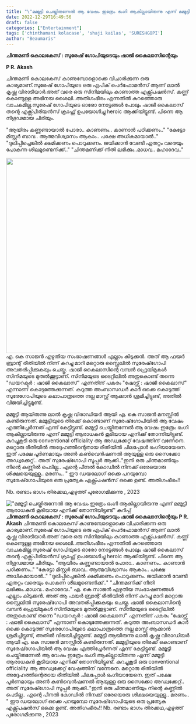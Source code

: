 ```yaml
---
title: "\"മമ്മൂട്ടി ചെയ്തിരുന്നേൽ ആ വേഷം ഇത്രേം ഭംഗി ആകില്ലായിരുന്നു എന്ന് മമ്മൂട്ടി ആരാധകൻ കൂടിയായ എനിക്ക് തോന്നിയിട്ടുണ്ട്\" കുറിപ്പ്"
date: 2022-12-29T16:49:56
draft: false
categories: ["Entertainment"]
tags: ['chinthamani kolacase', 'shaji kailas', 'SURESHGOPI']
author: "Beaumaris"
---
```


<strong>ചിന്തമണി കൊലകേസ്‌ : സുരേഷ് ഗോപിയുടെയും ഷാജി കൈലാസിന്റെയും</strong>

<strong>P R. Akash</strong>

ചിന്തമണി കൊലകേസ്‌ കാണുമ്പോളൊക്കെ വിചാരിക്കുന്ന ഒരു കാര്യമാണ്.സുരേഷ് ഗോപിയുടെ ഒരു എപിക് പെർഫോമൻസ് ആണ് ലാൽ കൃഷ്ണ വിരാടിയാർ.അത് വരെ ഒരു സിനിമയിലും കാണാത്ത എക്സ്പ്രഷൻസ്. കണ്ണ് കൊണ്ടുള്ള അഭിനയ ശൈലി..അതിഗംഭീരം എന്നതിൽ കുറഞ്ഞൊരു വാചകമില്ല.സുരേഷ് ഗോപിയുടെ ഓരോ നോട്ടങ്ങൾ പോലും ഷാജി കൈലാസ് തന്റെ എക്സ്പീരിയൻസ് ക്രാഫ്റ്റ് ഉപയോഗിച്ചു heroic ആക്കിയിട്ടുണ്ട്. പിന്നെ ആ നിഗൂഢമായ ചിരിയും.

"ആയിരം കണ്ണുണ്ടായാൽ പോരാ.. കാണണം.. കാണാൻ പഠിക്കണം.."
"കേട്ടോ മിസ്റ്റർ ബാവ.. ആത്മവിശ്വാസം ആകാം.. പക്ഷേ അധികമായാൽ.."
"ദുഖിപ്പിച്ചെങ്കിൽ ക്ഷമിക്കണം പൊറുക്കണം. ജയിക്കാൻ വേണ്ടി ഏതറ്റം വരെയും പോകുന്ന ശീലമുണ്ടെനിക്ക്.."
"ചിന്തമണിക്ക് നീതി ലഭിക്കും..മാധവ.. മഹാദേവ.."

<img class="size-full wp-image-376264 aligncenter" src="https://cdn.boolokam.com/articles/2022/12/geggghhh.webp" alt="" width="948" height="533" />എ. കെ സാജൻ എഴുതിയ സംഭാഷണങ്ങൾ എല്ലാം കിടുക്കൻ. അത് ആ ഫയർ ബ്രാന്റ് രീതിയിൽ നിന്ന് കുറച്ചു മാറി മറ്റൊരു സ്റ്റൈലിൽ സുരേഷ്‌ഗോപി അവതരിപ്പിക്കുകയും ചെയ്തു. ഷാജി കൈലാസിന്റെ വമ്പൻ ഫ്രെയിമുകൾ സിനിമയുടെ മുതൽക്കൂട്ടാണ്. സിനിമയുടെ ടൈറ്റിലിൽ അതുകൊണ്ട് തന്നെ "ഡയറക്ടർ : ഷാജി കൈലാസ്" എന്നതിന് പകരം "ഷോട്സ് : ഷാജി കൈലാസ്" എന്നാണ് കൊടുത്തേക്കുന്നത്. കറുത്ത അംബാസഡർ കാർ ഒക്കെ കൊടുത്ത് സുരേ‌ഗോപിയുടെ കഥാപാത്രത്തെ നല്ല മാസ്സ് ആക്കാൻ ശ്രമിച്ചിട്ടുണ്ട്, അതിൽ വിജയിച്ചിട്ടുമുണ്ട്.

മമ്മൂട്ടി ആയിരുന്നു ലാൽ കൃഷ്ണ വിരാഡിയർ ആയി എ. കെ സാജൻ മനസ്സിൽ കണ്ടിരുന്നത്. മമ്മൂട്ടിയുടെ തിരക്ക് കൊണ്ടാണ് സുരേഷ്‌ഗോപിയിൽ ആ വേഷം എത്തിച്ചേർന്നത് എന്ന് കേട്ടിട്ടുണ്ട്. മമ്മൂട്ടി ചെയ്തിരുന്നേൽ ആ വേഷം ഇത്രേം ഭംഗി ആകില്ലായിരുന്നു എന്ന് മമ്മൂട്ടി ആരാധകൻ കൂടിയായ എനിക്ക് തോന്നിയിട്ടുണ്ട്. കുറച്ചുകൂടി ഒരു conventional officiality ആ അഡ്വക്കേറ്റ് വേഷത്തിന് വന്നേനെ. മറ്റൊരു രീതിയിൽ അദ്ദേഹത്തിന്റെതായ രീതിയിൽ ചിലപ്പോൾ ഭംഗിയായേനെ. ഇത് പക്ഷേ പൂർണമായും അൺ കൺവെൻഷണൽ ആയുള്ള ഒരു സൈക്കോ അഡ്വക്കേറ്റ്.. അത് സുരേഷ്‌ഗോപി സൂപ്പർ ആക്കി.."ഇനി ഒരു ചിന്തമാണിയും നിന്റെ കണ്ണിൽ പെടില്ല.. എന്റെ പീനൽ കോഡിൽ നിനക്ക് ഒരേയൊരു ശിക്ഷയെയുള്ളു.. മരണം.. " ഈ ഡയലോഗ് ഒക്കെ പറയുമ്പോ സുരേഷ്‌ഗോപിയുടെ ഒരു പ്രത്യേക എക്സ്പ്രഷൻസ് ഒക്കെ ഉണ്ട്. അതിഗംഭീരം!!

Nb. രണ്ടാം ഭാഗം തിരക്കഥ,എഴുത്ത് പുരോഗമിക്കുന്നു , 2023


!["മമ്മൂട്ടി ചെയ്തിരുന്നേൽ ആ വേഷം ഇത്രേം ഭംഗി ആകില്ലായിരുന്നു എന്ന് മമ്മൂട്ടി ആരാധകൻ കൂടിയായ എനിക്ക് തോന്നിയിട്ടുണ്ട്" കുറിപ്പ്](https://cdn.boolokam.com/articles/2022/12/geggghhh.webp)**ചിന്തമണി കൊലകേസ്‌ : സുരേഷ് ഗോപിയുടെയും ഷാജി കൈലാസിന്റെയും** **P R. Akash** ചിന്തമണി കൊലകേസ്‌ കാണുമ്പോളൊക്കെ വിചാരിക്കുന്ന ഒരു കാര്യമാണ്.സുരേഷ് ഗോപിയുടെ ഒരു എപിക് പെർഫോമൻസ് ആണ് ലാൽ കൃഷ്ണ വിരാടിയാർ.അത് വരെ ഒരു സിനിമയിലും കാണാത്ത എക്സ്പ്രഷൻസ്. കണ്ണ് കൊണ്ടുള്ള അഭിനയ ശൈലി..അതിഗംഭീരം എന്നതിൽ കുറഞ്ഞൊരു വാചകമില്ല.സുരേഷ് ഗോപിയുടെ ഓരോ നോട്ടങ്ങൾ പോലും ഷാജി കൈലാസ് തന്റെ എക്സ്പീരിയൻസ് ക്രാഫ്റ്റ് ഉപയോഗിച്ചു heroic ആക്കിയിട്ടുണ്ട്. പിന്നെ ആ നിഗൂഢമായ ചിരിയും. "ആയിരം കണ്ണുണ്ടായാൽ പോരാ.. കാണണം.. കാണാൻ പഠിക്കണം.." "കേട്ടോ മിസ്റ്റർ ബാവ.. ആത്മവിശ്വാസം ആകാം.. പക്ഷേ അധികമായാൽ.." "ദുഖിപ്പിച്ചെങ്കിൽ ക്ഷമിക്കണം പൊറുക്കണം. ജയിക്കാൻ വേണ്ടി ഏതറ്റം വരെയും പോകുന്ന ശീലമുണ്ടെനിക്ക്.." "ചിന്തമണിക്ക് നീതി ലഭിക്കും..മാധവ.. മഹാദേവ.." എ. കെ സാജൻ എഴുതിയ സംഭാഷണങ്ങൾ എല്ലാം കിടുക്കൻ. അത് ആ ഫയർ ബ്രാന്റ് രീതിയിൽ നിന്ന് കുറച്ചു മാറി മറ്റൊരു സ്റ്റൈലിൽ സുരേഷ്‌ഗോപി അവതരിപ്പിക്കുകയും ചെയ്തു. ഷാജി കൈലാസിന്റെ വമ്പൻ ഫ്രെയിമുകൾ സിനിമയുടെ മുതൽക്കൂട്ടാണ്. സിനിമയുടെ ടൈറ്റിലിൽ അതുകൊണ്ട് തന്നെ "ഡയറക്ടർ : ഷാജി കൈലാസ്" എന്നതിന് പകരം "ഷോട്സ് : ഷാജി കൈലാസ്" എന്നാണ് കൊടുത്തേക്കുന്നത്. കറുത്ത അംബാസഡർ കാർ ഒക്കെ കൊടുത്ത് സുരേ‌ഗോപിയുടെ കഥാപാത്രത്തെ നല്ല മാസ്സ് ആക്കാൻ ശ്രമിച്ചിട്ടുണ്ട്, അതിൽ വിജയിച്ചിട്ടുമുണ്ട്. മമ്മൂട്ടി ആയിരുന്നു ലാൽ കൃഷ്ണ വിരാഡിയർ ആയി എ. കെ സാജൻ മനസ്സിൽ കണ്ടിരുന്നത്. മമ്മൂട്ടിയുടെ തിരക്ക് കൊണ്ടാണ് സുരേഷ്‌ഗോപിയിൽ ആ വേഷം എത്തിച്ചേർന്നത് എന്ന് കേട്ടിട്ടുണ്ട്. മമ്മൂട്ടി ചെയ്തിരുന്നേൽ ആ വേഷം ഇത്രേം ഭംഗി ആകില്ലായിരുന്നു എന്ന് മമ്മൂട്ടി ആരാധകൻ കൂടിയായ എനിക്ക് തോന്നിയിട്ടുണ്ട്. കുറച്ചുകൂടി ഒരു conventional officiality ആ അഡ്വക്കേറ്റ് വേഷത്തിന് വന്നേനെ. മറ്റൊരു രീതിയിൽ അദ്ദേഹത്തിന്റെതായ രീതിയിൽ ചിലപ്പോൾ ഭംഗിയായേനെ. ഇത് പക്ഷേ പൂർണമായും അൺ കൺവെൻഷണൽ ആയുള്ള ഒരു സൈക്കോ അഡ്വക്കേറ്റ്.. അത് സുരേഷ്‌ഗോപി സൂപ്പർ ആക്കി.."ഇനി ഒരു ചിന്തമാണിയും നിന്റെ കണ്ണിൽ പെടില്ല.. എന്റെ പീനൽ കോഡിൽ നിനക്ക് ഒരേയൊരു ശിക്ഷയെയുള്ളു.. മരണം.. " ഈ ഡയലോഗ് ഒക്കെ പറയുമ്പോ സുരേഷ്‌ഗോപിയുടെ ഒരു പ്രത്യേക എക്സ്പ്രഷൻസ് ഒക്കെ ഉണ്ട്. അതിഗംഭീരം!! Nb. രണ്ടാം ഭാഗം തിരക്കഥ,എഴുത്ത് പുരോഗമിക്കുന്നു , 2023
